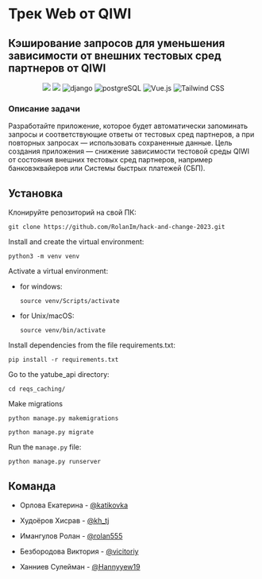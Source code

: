 
# Трек Web от QIWI
## Кэширование запросов для уменьшения зависимости от внешних тестовых сред партнеров от QIWI

<p align="center">
<img src="https://img.shields.io/badge/Python-100000?style=for-the-badge&logo=python&logoColor=FFFFFF&labelColor=306998&color=black">

<img src="https://img.shields.io/badge/Redis-100000?style=for-the-badge&logo=redis&logoColor=FFFFFF&labelColor=d82c20&color=black">

<img alt='django' src='https://img.shields.io/badge/django-100000?style=for-the-badge&logo=django&logoColor=white&labelColor=black&color=black'/>

<img alt='postgreSQL' src='https://img.shields.io/badge/postgreSQL-100000?style=for-the-badge&logo=postgreSQL&logoColor=FFFFFF&labelColor=4169E1&color=black'/>

<img alt='Vue.js' src='https://img.shields.io/badge/Vue JS-100000?style=for-the-badge&logo=Vue.js&logoColor=000000&labelColor=4FC08D&color=black'/>

<img alt='Tailwind CSS' src='https://img.shields.io/badge/TailwindCSS-100000?style=for-the-badge&logo=Tailwind CSS&logoColor=FFFFFF&labelColor=06B6D4&color=black'/>
</p>

### Описание задачи
Разработайте приложение, которое будет автоматически запоминать запросы и соответствующие ответы от тестовых
сред партнеров, а при повторных запросах — использовать сохраненные данные. Цель создания приложения —
снижение зависимости тестовой среды QIWI от состояния внешних тестовых сред партнеров, например банковэквайеров или Системы быстрых платежей (СБП). 

## Установка
Клонируйте репозиторий на свой ПК:

```
git clone https://github.com/RolanIm/hack-and-change-2023.git
```

Install and create the virtual environment:

```
python3 -m venv venv
```

Activate a virtual environment:
- for windows:

  ```
  source venv/Scripts/activate
  ```
- for Unix/macOS:

  ```
  source venv/bin/activate
  ```

Install dependencies from the file requirements.txt: 

```
pip install -r requirements.txt
```
Go to the yatube_api directory:

```
cd reqs_caching/
```

Make migrations

```
python manage.py makemigrations
```

```
python manage.py migrate
```

Run the `manage.py` file: 

```
python manage.py runserver
```

## Команда

- Орлова Екатерина - [@katikovka](https://t.me/katikovka)

- Худоёров Хисрав - [@kh_tj](https://t.me/kh_tj)

- Имангулов Ролан - [@rolan555](https://t.me/rolan555)

- Безбородова Виктория - [@vicitoriy](https://t.me/vicitoriy)

- Ханниев Сулейман - [@Hannyyew19](https://t.me/Hannyyew19)

